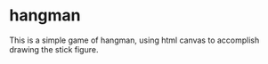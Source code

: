 # hangman

This is a simple game of hangman, using html canvas to accomplish drawing the stick figure.
